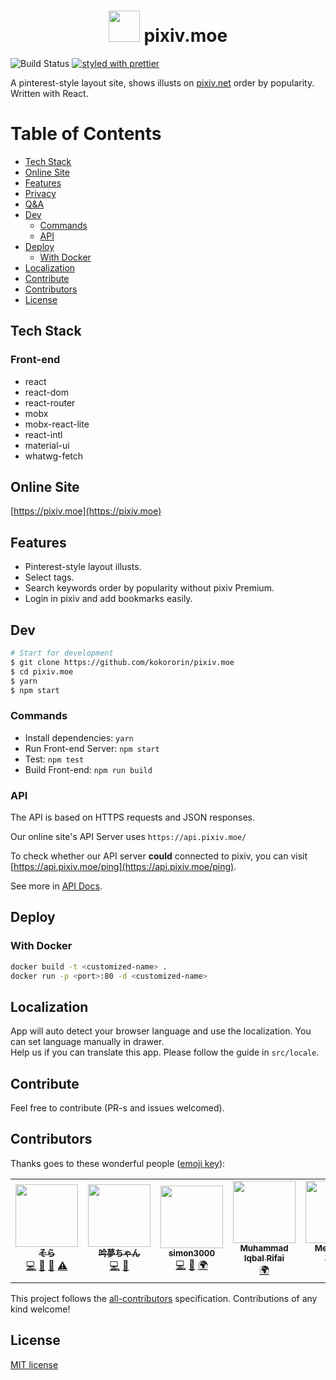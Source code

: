 <h1 align=center><img src="https://raw.githubusercontent.com/kokororin/pixiv.moe/master/src/images/favicon.png" width=50/> pixiv.moe</h1>

![Build Status](https://github.com/kokororin/pixiv.moe/actions/workflows/ci.yml/badge.svg)
[![styled with prettier](https://img.shields.io/badge/styled_with-prettier-ff69b4.svg)](https://github.com/prettier/prettier)

A pinterest-style layout site, shows illusts on [pixiv.net](http://pixiv.net) order by popularity. Written with React.

Table of Contents
=================

  * [Tech Stack](#tech-stack)
  * [Online Site](#online-site)
  * [Features](#features)
  * [Privacy](#privacy)
  * [Q&amp;A](#qa)
  * [Dev](#dev)
     * [Commands](#commands)
     * [API](#api)
  * [Deploy](#deploy)
     * [With Docker](#with-docker)
  * [Localization](#localization)
  * [Contribute](#contribute)
  * [Contributors](#contributors)
  * [License](#license)


## Tech Stack

### Front-end
* react
* react-dom
* react-router
* mobx
* mobx-react-lite
* react-intl
* material-ui
* whatwg-fetch

## Online Site
[https://pixiv.moe](https://pixiv.moe)

## Features

* Pinterest-style layout illusts.
* Select tags.
* Search keywords order by popularity without pixiv Premium.
* Login in pixiv and add bookmarks easily.

## Dev
```bash
# Start for development
$ git clone https://github.com/kokororin/pixiv.moe
$ cd pixiv.moe
$ yarn
$ npm start
```

### Commands
- Install dependencies: `yarn`
- Run Front-end Server: `npm start`
- Test: `npm test`
- Build Front-end: `npm run build`

### API

The API is based on HTTPS requests and JSON responses.

Our online site's API Server uses `https://api.pixiv.moe/`

To check whether our API server **could** connected to pixiv, you can visit [https://api.pixiv.moe/ping](https://api.pixiv.moe/ping).

See more in [API Docs](https://api.kotori.love/docs/#/pixiv).


## Deploy

### With Docker

```bash
docker build -t <customized-name> .
docker run -p <port>:80 -d <customized-name>
```

## Localization

App will auto detect your browser language and use the localization. You can set language manually in drawer.  
Help us if you can translate this app. Please follow the guide in `src/locale`.

## Contribute

Feel free to contribute (PR-s and issues welcomed).  

## Contributors

Thanks goes to these wonderful people ([emoji key](https://github.com/kentcdodds/all-contributors#emoji-key)):

<!-- ALL-CONTRIBUTORS-LIST:START - Do not remove or modify this section -->
<!-- prettier-ignore-start -->
<!-- markdownlint-disable -->
<table>
  <tr>
    <td align="center"><a href="http://kokororin.github.io"><img src="https://avatars0.githubusercontent.com/u/10093992?v=4" width="100px;" alt=""/><br /><sub><b>そら</b></sub></a><br /><a href="https://github.com/kokororin/pixiv.moe/commits?author=kokororin" title="Code">💻</a> <a href="https://github.com/kokororin/pixiv.moe/commits?author=kokororin" title="Documentation">📖</a> <a href="#design-kokororin" title="Design">🎨</a> <a href="https://github.com/kokororin/pixiv.moe/commits?author=kokororin" title="Tests">⚠️</a></td>
    <td align="center"><a href="https://kirainmoe.com/"><img src="https://avatars0.githubusercontent.com/u/12712012?v=4" width="100px;" alt=""/><br /><sub><b>吟夢ちゃん</b></sub></a><br /><a href="https://github.com/kokororin/pixiv.moe/commits?author=kirainmoe" title="Code">💻</a> <a href="#ideas-kirainmoe" title="Ideas, Planning, & Feedback">🤔</a></td>
    <td align="center"><a href="https://github.com/simon300000"><img src="https://avatars1.githubusercontent.com/u/12656264?v=4" width="100px;" alt=""/><br /><sub><b>simon3000</b></sub></a><br /><a href="https://github.com/kokororin/pixiv.moe/commits?author=simon300000" title="Code">💻</a> <a href="#ideas-simon300000" title="Ideas, Planning, & Feedback">🤔</a> <a href="#translation-simon300000" title="Translation">🌍</a></td>
    <td align="center"><a href="https://blog.0wo.me"><img src="https://avatars0.githubusercontent.com/u/29944979?v=4" width="100px;" alt=""/><br /><sub><b>Muhammad Iqbal Rifai</b></sub></a><br /><a href="#translation-py7hon" title="Translation">🌍</a></td>
    <td align="center"><a href="https://github.com/Meodinger"><img src="https://avatars1.githubusercontent.com/u/54493746?v=4" width="100px;" alt=""/><br /><sub><b>Meodinger Wang</b></sub></a><br /><a href="#translation-Meodinger" title="Translation">🌍</a></td>
    <td align="center"><a href="https://github.com/kaozaza2"><img src="https://avatars1.githubusercontent.com/u/11665930?v=4" width="100px;" alt=""/><br /><sub><b>Kao</b></sub></a><br /><a href="#translation-kaozaza2" title="Translation">🌍</a></td>
  </tr>
</table>

<!-- markdownlint-enable -->
<!-- prettier-ignore-end -->
<!-- ALL-CONTRIBUTORS-LIST:END -->

This project follows the [all-contributors](https://github.com/kentcdodds/all-contributors) specification. Contributions of any kind welcome!

## License
[MIT license](http://opensource.org/licenses/mit-license.php)
